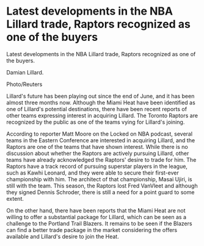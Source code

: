 # Latest developments in the NBA Lillard trade, Raptors recognized as one of the buyers 
 Latest developments in the NBA Lillard trade, Raptors recognized as one of the buyers.

Damian Lillard.

Photo/Reuters

Lillard's future has been playing out since the end of June, and it has been almost three months now. Although the Miami Heat have been identified as one of Lillard's potential destinations, there have been recent reports of other teams expressing interest in acquiring Lillard. The Toronto Raptors are recognized by the public as one of the teams vying for Lillard's joining.

According to reporter Matt Moore on the Locked on NBA podcast, several teams in the Eastern Conference are interested in acquiring Lillard, and the Raptors are one of the teams that have shown interest. While there is no discussion about whether the Raptors are actively pursuing Lillard, other teams have already acknowledged the Raptors' desire to trade for him. The Raptors have a track record of pursuing superstar players in the league, such as Kawhi Leonard, and they were able to secure their first-ever championship with him. The architect of that championship, Masai Ujiri, is still with the team. This season, the Raptors lost Fred VanVleet and although they signed Dennis Schroder, there is still a need for a point guard to some extent. 

On the other hand, there have been reports that the Miami Heat are not willing to offer a substantial package for Lillard, which can be seen as a challenge to the Portland Trail Blazers. It remains to be seen if the Blazers can find a better trade package in the market considering the offers available and Lillard's desire to join the Heat.